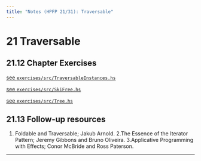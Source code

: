 ```yaml
---
title: "Notes (HPFP 21/31): Traversable"
---
```


# 21 Traversable

## 21.12 Chapter Exercises

[see `exercises/src/TraversableInstances.hs`](https://github.com/johnchandlerburnham/hpfp/blob/master/21/exercises/src/TraversableInstances.hs)

[see `exercises/src/SkiFree.hs`](https://github.com/johnchandlerburnham/hpfp/blob/master/21/exercises/src/SkiFree.hs)

[see `exercises/src/Tree.hs`](https://github.com/johnchandlerburnham/hpfp/blob/master/21/exercises/src/Tree.hs)

## 21.13 Follow-up resources

1. Foldable and Traversable; Jakub Arnold.
2.The Essence of the Iterator Pattern; Jeremy Gibbons and Bruno
Oliveira.
3.Applicative Programming with Effects; Conor McBride and
Ross Paterson.

---
